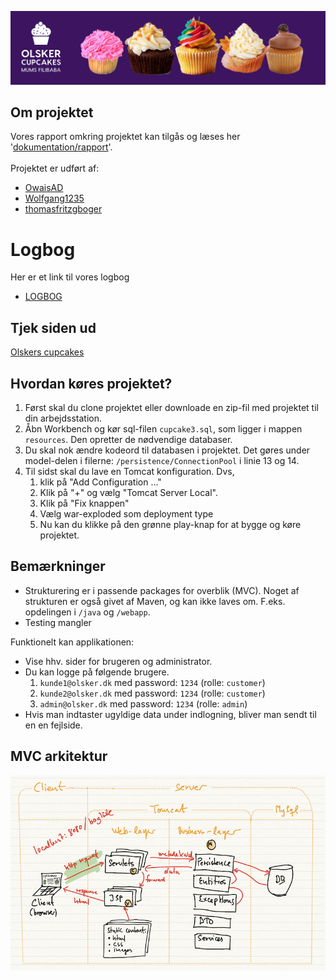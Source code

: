 ![olskers_cupcake](https://raw.githubusercontent.com/OwaisAD/olskers_cupcake/main/src/main/webapp/images/headercupcakeimage.png)

## Om projektet
Vores rapport omkring projektet kan tilgås og læses her '[dokumentation/rapport](https://github.com/OwaisAD/olskers_cupcake/blob/main/dokumentation/rapport/rapport.pdf)'. <br> <br>
Projektet er udført af:
- [OwaisAD](https://github.com/OwaisAD)
- [Wolfgang1235](https://github.com/Wolfgang1235)
- [thomasfritzgboger](https://github.com/thomasfritzboger)


# Logbog
Her er et link til vores logbog
- [LOGBOG](https://docs.google.com/document/d/1u9PVX1bcuwbz_frAPK2hl1X3iWgCtnZhplq3GeTw7UY/edit?usp=sharing)


## Tjek siden ud
[Olskers cupcakes](http://46.101.240.195:8080/cupcake/)

## Hvordan køres projektet?
1. Først skal du clone projektet eller downloade en zip-fil med projektet til din arbejdsstation.
2. Åbn Workbench og kør sql-filen `cupcake3.sql`, som ligger i mappen `resources`. Den opretter de nødvendige databaser.
3. Du skal nok ændre kodeord til databasen i projektet. Det gøres under model-delen i filerne: `/persistence/ConnectionPool` i linie 13 og 14.
4. Til sidst skal du lave en Tomcat konfiguration. Dvs, 
   1. klik på "Add Configuration ..."
   2. Klik på "+" og vælg "Tomcat Server Local".
   3. Klik på "Fix knappen"
   4. Vælg war-exploded som deployment type
   5. Nu kan du klikke på den grønne play-knap for at bygge og køre projektet.

## Bemærkninger
- Strukturering er i passende packages for overblik (MVC). Noget af strukturen er også givet af Maven, og kan ikke laves om. F.eks. opdelingen i `/java` og `/webapp`.
- Testing mangler

Funktionelt kan applikationen:
- Vise hhv. sider for brugeren og administrator.
- Du kan logge på følgende brugere.
    1. `kunde1@olsker.dk` med password: `1234` (rolle: `customer`)
    2. `kunde2@olsker.dk` med password: `1234` (rolle: `customer`)
    3. `admin@olsker.dk` med password: `1234` (rolle: `admin`)
- Hvis man indtaster ugyldige data under indlogning, bliver man sendt til en en fejlside.

## MVC arkitektur
![](dokumentation/mvc.jpg)
